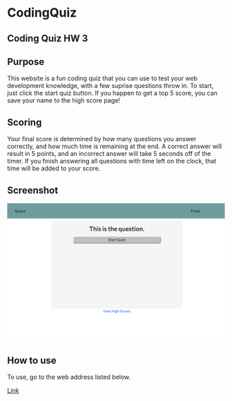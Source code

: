 # CodingQuiz

## Coding Quiz HW 3

## Purpose

This website is a fun coding quiz that you can use to test your web development knowledge, with a few suprise questions throw in. To start, just click the start quiz button. If you happen to get a top 5 score, you can save your name to the high score page!

## Scoring

Your final score is determined by how many questions you answer correctly, and how much time is remaining at the end. A correct answer will result in 5 points, and an incorrect answer will take 5 seconds off of the timer. If you finish answering all questions with time left on the clock, that time will be added to your score.

## Screenshot

![Image](assets/images/home_screenshot.png "Homepage Screenshot")

## How to use

To use, go to the web address listed below.

[Link](https://calebkw91.github.io/CodingQuiz/)
